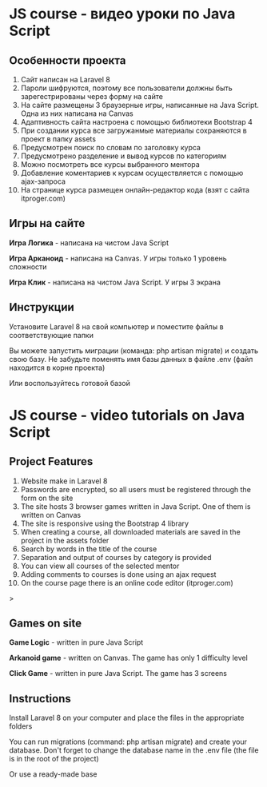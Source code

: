 # JS course - видео уроки по Java Script
## Особенности проекта
<ol>
  <li>Сайт написан на Laravel 8</li>
  <li>Пароли шифруются, поэтому все пользователи должны быть зарегестрированы через форму на сайте</li>
  <li>На сайте размещены 3 браузерные игры, написанные на Java Script. Одна из них написана на Canvas</li>
  <li>Адаптивность сайта настроена с помощью библиотеки Bootstrap 4</li>
  <li>При создании курса все загружанмые материалы сохраняются в проект в папку assets</li>
  <li>Предусмотрен поиск по словам по заголовку курса</li>
  <li>Предусмотрено разделение и вывод курсов по категориям</li>
  <li>Можно посмотреть все курсы выбранного ментора</li>
  <li>Добавление коментариев к курсам осуществляется с помощью ajax-запроса</li>
  <li>На странице курса размещен онлайн-редактор кода (взят с сайта itproger.com)</li>
</ol>

## Игры на сайте
<p><b>Игра Логика</b> - написана на чистом Java Script</p>
<p><b>Игра Арканоид</b> - написана на Canvas. У игры только 1 уровень сложности</p>
<p><b>Игра Клик</b> - написана на чистом Java Script. У игры 3 экрана</p>

## Инструкции
<p>Установите Laravel 8 на свой компьютер и поместите файлы в соответствующие папки</p>
<p>Вы можете запустить миграции (команда: php artisan migrate) и создать свою базу. Не забудьте поменять имя базы данных в файле .env (файл находится в корне проекта)</p>
<p>Или воспользуйтесь готовой базой</p>

# JS course - video tutorials on Java Script
## Project Features
<ol>
  <li>Website make in Laravel 8</li>
  <li>Passwords are encrypted, so all users must be registered through the form on the site</li>
  <li>The site hosts 3 browser games written in Java Script. One of them is written on Canvas</li>
  <li>The site is responsive using the Bootstrap 4 library</li>
  <li>When creating a course, all downloaded materials are saved in the project in the assets folder</li>
  <li>Search by words in the title of the course</li>
  <li>Separation and output of courses by category is provided</li>
  <li>You can view all courses of the selected mentor</li>
  <li>Adding comments to courses is done using an ajax request</li>
  <li>On the course page there is an online code editor (itproger.com)</li>
</ol>>

## Games on site
<p><b>Game Logic</b> - written in pure Java Script</p>
<p><b>Arkanoid game</b> - written on Canvas. The game has only 1 difficulty level</p>
<p><b>Click Game</b> - written in pure Java Script. The game has 3 screens</p>

## Instructions
<p>Install Laravel 8 on your computer and place the files in the appropriate folders</p>
<p>You can run migrations (command: php artisan migrate) and create your database. Don't forget to change the database name in the .env file (the file is in the root of the project)</p>
<p>Or use a ready-made base</p>
